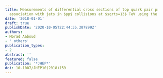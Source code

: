 ```yaml
---
title: Measurements of differential cross sections of top quark pair production in
  association with jets in $pp$ collisions at $sqrts=13$ TeV using the ATLAS detector
date: '2018-01-01'
draft: true
publishDate: '2020-10-05T22:44:35.307899Z'
authors:
- Morad Aaboud
- ' others'
publication_types:
- 2
abstract: ''
featured: false
publication: '*JHEP*'
doi: 10.1007/JHEP10(2018)159
---
```


